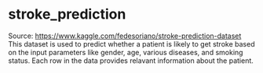 # stroke_prediction
Source: https://www.kaggle.com/fedesoriano/stroke-prediction-dataset
This dataset is used to predict whether a patient is likely to get stroke based on the input parameters like gender, age, various diseases, and smoking status. Each row in the data provides relavant information about the patient.
